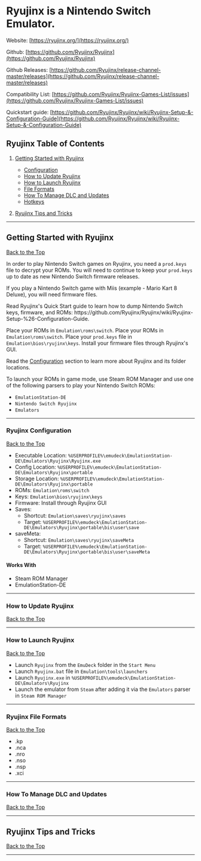# Ryujinx is a Nintendo Switch Emulator.

Website: [https://ryujinx.org/](https://ryujinx.org/)

Github: [https://github.com/Ryujinx/Ryujinx](https://github.com/Ryujinx/Ryujinx)

Github Releases: [https://github.com/Ryujinx/release-channel-master/releases](https://github.com/Ryujinx/release-channel-master/releases)

Compatibility List: [https://github.com/Ryujinx/Ryujinx-Games-List/issues](https://github.com/Ryujinx/Ryujinx-Games-List/issues)

Quickstart guide: [https://github.com/Ryujinx/Ryujinx/wiki/Ryujinx-Setup-&-Configuration-Guide](https://github.com/Ryujinx/Ryujinx/wiki/Ryujinx-Setup-&-Configuration-Guide)

## Ryujinx Table of Contents

1. [Getting Started with Ryujinx](#getting-started-with-ryujinx)
   - [Configuration](#ryujinx-configuration)
   - [How to Update Ryujinx](#how-to-update-ryujinx)
   - [How to Launch Ryujinx](#how-to-launch-ryujinx)
   - [File Formats](#ryujinx-file-formats)
   - [How To Manage DLC and Updates](#how-to-manage-dlc-and-updates)
   - [Hotkeys](../../controls-and-hotkeys/windows/hotkeys.md#ryujinx-switch)

2. [Ryujinx Tips and Tricks](#ryujinx-tips-and-tricks)

***

## Getting Started with Ryujinx

[Back to the Top](#ryujinx-table-of-contents)

In order to play Nintendo Switch games on Ryujinx, you need a `prod.keys` file to decrypt your ROMs. You will need to continue to keep your `prod.keys` up to date as new Nintendo Switch firmware releases.

If you play a Nintendo Switch game with Miis (example - Mario Kart 8 Deluxe), you will need firmware files.

Read Ryujinx's Quick Start guide to learn how to dump Nintendo Switch keys, firmware, and ROMs: https\://github.com/Ryujinx/Ryujinx/wiki/Ryujinx-Setup-%26-Configuration-Guide.

Place your ROMs in `Emulation\roms\switch`. Place your ROMs in `Emulation\roms\switch`. Place your `prod.keys` file in `Emulation\bios\ryujinx\keys`. Install your firmware files through Ryujinx's GUI.

Read the [Configuration](#ryujinx-configuration) section to learn more about Ryujinx and its folder locations.

To launch your ROMs in game mode, use Steam ROM Manager and use one of the following parsers to play your Nintendo Switch ROMs:

- `EmulationStation-DE`
- `Nintendo Switch Ryujinx`
- `Emulators`

***

### Ryujinx Configuration

[Back to the Top](#ryujinx-table-of-contents)

- Executable Location: `%USERPROFILE%\emudeck\EmulationStation-DE\Emulators\Ryujinx\Ryujinx.exe`
- Config Location: `%USERPROFILE%\emudeck\EmulationStation-DE\Emulators\Ryujinx\portable`
- Storage Location: `%USERPROFILE%\emudeck\EmulationStation-DE\Emulators\Ryujinx\portable`
- ROMs: `Emulation\roms\switch`
- Keys: `Emulation\bios\ryujinx\keys`
- Firmware: Install through Ryujinx GUI
- Saves:
  - Shortcut: `Emulation\saves\ryujinx\saves`
  - Target: `%USERPROFILE%\emudeck\EmulationStation-DE\Emulators\Ryujinx\portable\bis\user\save`
- saveMeta:
  - Shortcut: `Emulation\saves\ryujinx\saveMeta`
  - Target: `%USERPROFILE%\emudeck\EmulationStation-DE\Emulators\Ryujinx\portable\bis\user\saveMeta`

#### Works With

- Steam ROM Manager
- EmulationStation-DE

***

### How to Update Ryujinx

[Back to the Top](#ryujinx-table-of-contents)

***

### How to Launch Ryujinx

[Back to the Top](#ryujinx-table-of-contents)

- Launch `Ryujinx` from the `EmuDeck` folder in the `Start Menu`
- Launch `Ryujinx.bat` file in `Emulation\tools\launchers`
- Launch `Ryujinx.exe` in `%USERPROFILE%\emudeck\EmulationStation-DE\Emulators\Ryujinx`
- Launch the emulator from `Steam` after adding it via the `Emulators` parser in `Steam ROM Manager`

***

### Ryujinx File Formats

[Back to the Top](#ryujinx-table-of-contents)

- .kp
- .nca
- .nro
- .nso
- .nsp
- .xci

***

### How To Manage DLC and Updates

[Back to the Top](#ryujinx-table-of-contents)

***

## Ryujinx Tips and Tricks

[Back to the Top](#ryujinx-table-of-contents)

***
